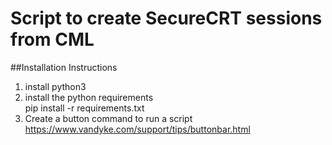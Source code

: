 # Script to create SecureCRT sessions from CML

##Installation Instructions
1) install python3 </br>
2) install the python requirements</br>
pip install -r requirements.txt </br>
3) Create a button command to run a script </br>
https://www.vandyke.com/support/tips/buttonbar.html